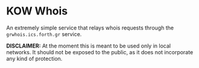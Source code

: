 # KOW Whois

An extremely simple service that relays whois requests through the `grwhois.ics.forth.gr` service.

**DISCLAIMER:** At the moment this is meant to be used only in local networks. It should not be exposed to the public, as it does not incorporate any kind of protection.
